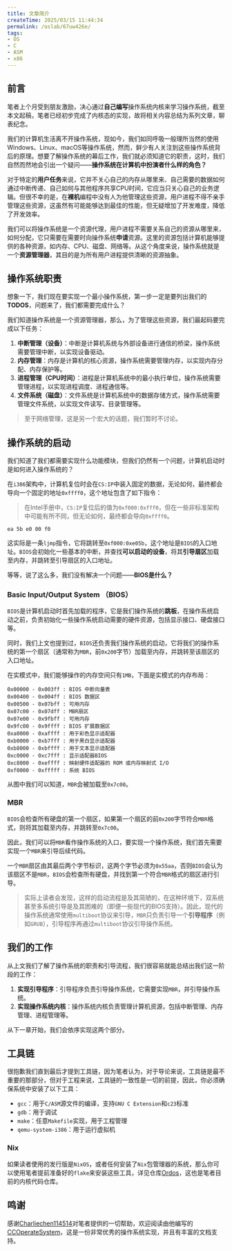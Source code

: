 ```yaml
---
title: 文章简介
createTime: 2025/03/15 11:44:34
permalink: /oslab/67uw426e/
tags:
- OS
- C
- ASM
- x86
---
```


## 前言

笔者上个月受到朋友激励，决心通过**自己编写**操作系统内核来学习操作系统，截至本文起稿，笔者已经初步完成了内核态的实现，故将相关内容总结为系列文章，聊表纪念。

我们的计算机生活离不开操作系统，现如今，我们如同呼吸一般理所当然的使用Windows、Linux、macOS等操作系统，然而，鲜少有人关注到这些操作系统背后的原理。想要了解操作系统的幕后工作，我们就必须知道它的职责，这时，我们自然而然地会引出一个疑问——**操作系统在计算机中扮演者什么样的角色？**

对于特定的**用户任务**来说，它并不关心自己的内存从哪里来、自己需要的数据如何通过中断传递、自己如何与其他程序共享CPU时间，它应当只关心自己的业务逻辑。但很不幸的是，在**裸机**编程中没有人为他管理这些资源，用户进程不得不亲手管理这些资源，这虽然有可能能够达到最佳的性能，但无疑增加了开发难度，降低了开发效率。

我们可以将操作系统是一个资源代理，用户进程不需要关系自己的资源从哪里来，如何分配，它只需要在需要时向操作系统**申请**资源。这里的资源包括计算机能够提供的各种资源，如内存、CPU、磁盘、网络等。从这个角度来说，操作系统就是一个**资源管理器**，其目的是为所有用户进程提供清晰的资源抽象。

## 操作系统职责

想象一下，我们现在要实现一个最小操作系统，第一步一定是要列出我们的**TODOS**，问题来了，我们都需要完成什么？

我们知道操作系统是一个资源管理器，那么，为了管理这些资源，我们最起码要完成以下任务：

1. **中断管理（设备）**：中断是计算机系统与外部设备进行通信的桥梁，操作系统需要管理中断，以实现设备驱动。
2. **内存管理**：内存是计算机的核心资源，操作系统需要管理内存，以实现内存分配、内存保护等。
3. **进程管理（CPU时间）**：进程是计算机系统中的最小执行单位，操作系统需要管理进程，以实现进程调度、进程通信等。
4. **文件系统（磁盘）**：文件系统是计算机系统中的数据存储方式，操作系统需要管理文件系统，以实现文件读写、目录管理等。

> 至于网络管理，这是另一个宏大的话题，我们暂时不讨论。

## 操作系统的启动

我们知道了我们都需要实现什么功能模块，但我们仍然有一个问题，计算机启动时是如何进入操作系统的？

在`i386`架构中，计算机复位时会在`CS:IP`中装入固定的数据，无论如何，最终都会导向一个固定的地址`0xffff0`，这个地址包含了如下指令：

> 在Intel手册中，`CS:IP`复位后的值为`0xf000:0xfff0`，但在一些非标准架构中可能有所不同，但无论如何，最终都会导向`0xffff0`。

```plaintext
ea 5b e0 00 f0
```

这实际是一条`ljmp`指令，它将跳转至`0xf000:0xe05b`，这个地址是`BIOS`的入口地址。`BIOS`会初始化一些基本的中断，并查找**可以启动的设备**，将其**引导扇区**加载至内存，并跳转至引导扇区的入口地址。

等等，说了这么多，我们没有解决一个问题——**BIOS是什么？**

### Basic Input/Output System （BIOS）

`BIOS`是计算机启动时首先加载的程序，它是我们操作系统的**跳板**，在操作系统启动之前，负责初始化一些操作系统启动需要的硬件资源，包括显示接口、硬盘接口等。

同时，我们上文也提到过，`BIOS`还负责我们操作系统的启动，它将我们的操作系统的第一个扇区（通常称为`MBR`，前`0x200`字节）加载至内存，并跳转至该扇区的入口地址。

在实模式中，我们能够操作的内存空间只有`1MB`，下面是实模式的内存布局：

```plaintext
0x00000 - 0x003ff : BIOS 中断向量表
0x00400 - 0x004ff : BIOS 数据区
0x00500 - 0x07bff : 可用内存
0x07c00 - 0x07dff : MBR扇区
0x07e00 - 0x9fbff : 可用内存
0x9fc00 - 0x9ffff : BIOS 扩展数据区
0xa0000 - 0xaffff : 用于彩色显示适配器
0xb0000 - 0xb7fff : 用于黑白显示适配器
0xb8000 - 0xbffff : 用于文本显示适配器
0xc0000 - 0xc7fff : 显示适配器BIOS
0xc8000 - 0xeffff : 映射硬件适配器的 ROM 或内存映射式 I/O
0xf0000 - 0xfffff : 系统 BIOS 
```

从图中我们可以知道，`MBR`会被加载至`0x7c00`。

### MBR

`BIOS`会检查所有硬盘的第一个扇区，如果第一个扇区的前`0x200`字节符合`MBR`格式，则将其加载至内存，并跳转至`0x7c00`。

因此，我们可以将`MBR`看作操作系统的入口，要实现一个操作系统，我们首先需要实现一个`MBR`来引导后续代码。

一个`MBR`扇区由其最后两个字节标识，这两个字节必须为`0x55aa`，否则`BIOS`会认为该扇区不是`MBR`，`BIOS`会检查所有硬盘，并找到第一个符合`MBR`格式的扇区进行引导。

> 实际上读者会发现，这样的启动流程是及其简陋的，在这种环境下，双系统甚至多系统引导是及其困难的（即便一些现代的BIOS支持）。因此，现代的操作系统通常使用`multiboot`协议来引导，`MBR`只负责引导一个**引导程序**（例如`GRUB`），引导程序再通过`multiboot`协议引导操作系统。

## 我们的工作

从上文我们了解了操作系统的职责和引导流程，我们很容易就能总结出我们这一阶段的工作：

1. **实现引导程序**：引导程序负责引导操作系统，它需要实现`MBR`，并引导操作系统。
2. **实现操作系统内核**：操作系统内核负责管理计算机资源，包括中断管理、内存管理、进程管理等。

从下一章开始，我们会依序实现这两个部分。

## 工具链

很抱歉我们直到最后才提到工具链，因为笔者认为，对于导论来说，工具链是最不重要的那部分，但对于工程来说，工具链的一致性是一切的前提，因此，你必须确保系统中安装了以下工具：

- `gcc`：用于`C/ASM`源文件的编译，支持`GNU C Extension`和`c23`标准
- `gdb`：用于调试
- `make`：任意`Makefile`实现，用于工程管理
- `qemu-system-i386`：用于运行虚拟机

### Nix

如果读者使用的发行版是`NixOS`，或者任何安装了`Nix`包管理器的系统，那么你可以使用笔者提前准备好的`flake`来安装这些工具，详见仓库[Ordos](https://github.com/Dessera/ordos)，这也是笔者目前的内核代码仓库。

## 鸣谢

感谢[Charliechen114514](https://www.charliechen114514.tech)对笔者提供的一切帮助，欢迎阅读由他编写的[CCOperateSystem](https://github.com/Charliechen114514/CCOperateSystem)，这是一份非常优秀的操作系统实现，并且有丰富的文档支持。
